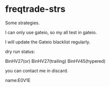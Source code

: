 # freqtrade-strs
Some strategies.

I can only use gateio, so my all test in gateio.

I will update the Gateio blacklist regularly.

dry run status:

BinHV27(or)  BinHV27(trailing)  BinHV45(hypered)

you can contact me in discard.

name:E0V1E
